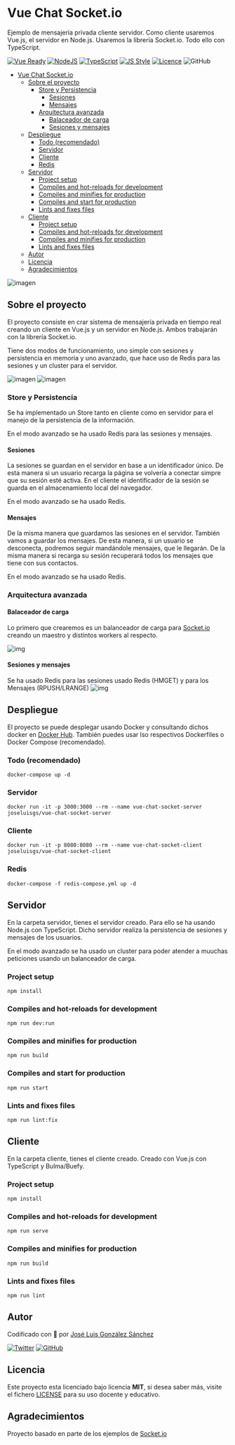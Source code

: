 # Vue Chat Socket.io
Ejemplo de mensajería privada cliente servidor. Como cliente usaremos Vue.js, el servidor en Node.js. Usaremos la librería Socket.io. Todo ello con TypeScript.

[![Vue Ready](https://img.shields.io/badge/Vue.js-%20Ready-%2342b983)](https://es.vuejs.org/)
[![NodeJS](https://img.shields.io/badge/NodeJS-Ready-83BA63)](https://nodejs.org/es/)
[![TypeScript](https://img.shields.io/badge/TypeScript-Ready-3178c6)](https://www.typescriptlang.org/)
[![JS Style](https://img.shields.io/badge/JS%20Style-AirBnB-ff69b4)](https://airbnb.io/javascript)
[![Licence](https://img.shields.io/github/license/joseluisgs/todo-native-script)](./LICENSE)
![GitHub](https://img.shields.io/github/last-commit/joseluisgs/vue-chat-socket)

- [Vue Chat Socket.io](#vue-chat-socketio)
  - [Sobre el proyecto](#sobre-el-proyecto)
    - [Store y Persistencia](#store-y-persistencia)
      - [Sesiones](#sesiones)
      - [Mensajes](#mensajes)
    - [Arquitectura avanzada](#arquitectura-avanzada)
      - [Balaceador de carga](#balaceador-de-carga)
      - [Sesiones y mensajes](#sesiones-y-mensajes)
  - [Despliegue](#despliegue)
    - [Todo (recomendado)](#todo-recomendado)
    - [Servidor](#servidor)
    - [Cliente](#cliente)
    - [Redis](#redis)
  - [Servidor](#servidor-1)
    - [Project setup](#project-setup)
    - [Compiles and hot-reloads for development](#compiles-and-hot-reloads-for-development)
    - [Compiles and minifies for production](#compiles-and-minifies-for-production)
    - [Compiles and start for production](#compiles-and-start-for-production)
    - [Lints and fixes files](#lints-and-fixes-files)
  - [Cliente](#cliente-1)
    - [Project setup](#project-setup-1)
    - [Compiles and hot-reloads for development](#compiles-and-hot-reloads-for-development-1)
    - [Compiles and minifies for production](#compiles-and-minifies-for-production-1)
    - [Lints and fixes files](#lints-and-fixes-files-1)
  - [Autor](#autor)
  - [Licencia](#licencia)
  - [Agradecimientos](#agradecimientos)

![imagen](./images/image.jpeg)
## Sobre el proyecto

El proyecto consiste en crar sistema de mensajería privada en tiempo real creando un cliente en Vue.js y un servidor en Node.js. Ambos trabajarán con la librería Socket.io.

Tiene dos modos de funcionamiento, uno simple con sesiones y persistencia en memoria y uno avanzado, que hace uso de Redis para las sesiones y un cluster para el servidor.

![imagen](./images/image.png)
![imagen](./images/image2.png)

### Store y Persistencia
Se ha implementado un Store tanto en cliente como en servidor para el manejo de la persistencia de la información.

En el modo avanzado se ha usado Redis para las sesiones y mensajes.

#### Sesiones
La sesiones se guardan en el servidor en base a un identificador único. De esta manera si un usuario recarga la página se volvería a conectar simpre que su sesión esté activa. En el cliente el identificador de la sesión se guarda en el almacenamiento local del navegador.

En el modo avanzado se ha usado Redis.

#### Mensajes
De la misma manera que guardamos las sesiones en el servidor. También vamos a guardar los mensajes. De esta manera, si un usuario se desconecta, podremos seguir mandándole mensajes, que le llegarán. De la misma manera si recarga su sesión recuperará todos los mensajes que tiene con sus contactos.

En el modo avanzado se ha usado Redis.

### Arquitectura avanzada

#### Balaceador de carga
Lo primero que crearemos es un balanceador de carga para [Socket.io](https://socket.io/docs/v4/using-multiple-nodes/#Sticky-load-balancing) creando un maestro y distintos workers al respecto.

![img](./images/master-worker.png)

#### Sesiones y mensajes
Se ha usado Redis para las sesiones usado Redis (HMGET) y para los Mensajes (RPUSH/LRANGE)
![img](images/redis-session.png)

## Despliegue
El proyecto se puede desplegar usando Docker y consultando dichos docker en [Docker Hub](https://hub.docker.com/repositories). También puedes usar lso respectivos Dockerfiles o Docker Compose (recomendado).

### Todo (recomendado)
```
docker-compose up -d  
```

### Servidor
```
docker run -it -p 3000:3000 --rm --name vue-chat-socket-server joseluisgs/vue-chat-socket-server
```
### Cliente
```
docker run -it -p 8080:8080 --rm --name vue-chat-socket-client joseluisgs/vue-chat-socket-client
```
### Redis
```
docker-compose -f redis-compose.yml up -d
```

## Servidor
En la carpeta servidor, tienes el servidor creado. Para ello se ha usando Node.js con TypeScript. Dicho servidor realiza la persistencia de sesiones y mensajes de los usuarios.

En el modo avanzado se ha usado un cluster para poder atender a muuchas peticiones usando un balanceador de carga.

### Project setup
```
npm install
```

### Compiles and hot-reloads for development
```
npm run dev:run
```

### Compiles and minifies for production
```
npm run build
```

### Compiles and start for production
```
npm run start
```

### Lints and fixes files
```
npm run lint:fix
```

## Cliente 
En la carpeta cliente, tienes el cliente creado. Creado con Vue.js con TypeScript y Bulma/Buefy.

### Project setup
```
npm install
```

### Compiles and hot-reloads for development
```
npm run serve
```

### Compiles and minifies for production
```
npm run build
```

### Lints and fixes files
```
npm run lint
```

## Autor

Codificado con :sparkling_heart: por [José Luis González Sánchez](https://twitter.com/joseluisgonsan)

[![Twitter](https://img.shields.io/twitter/follow/joseluisgonsan?style=social)](https://twitter.com/joseluisgonsan)
[![GitHub](https://img.shields.io/github/followers/joseluisgs?style=social)](https://github.com/joseluisgs)

## Licencia

Este proyecto esta licenciado bajo licencia **MIT**, si desea saber más, visite el fichero
[LICENSE](./LICENSE) para su uso docente y educativo.

## Agradecimientos
Proyecto basado en parte de los ejemplos de [Socket.io](https://socket.io/get-started/private-messaging-part-1/)
